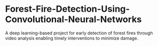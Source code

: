 # Forest-Fire-Detection-Using-Convolutional-Neural-Networks
A deep learning-based project for early detection of forest fires through video analysis enabling timely interventions to minimize damage.
